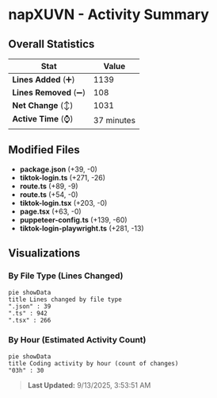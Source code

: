 # napXUVN - Activity Summary 

## Overall Statistics

| Stat                   | Value                                                             |
| ---------------------- | ----------------------------------------------------------------- |
| **Lines Added** (➕)   | 1139                                          |
| **Lines Removed** (➖) | 108                                        |
| **Net Change** (↕)    | 1031                |
| **Active Time** (⌚)   | 37 minutes |


## Modified Files
- **package.json** (+39, -0)
- **tiktok-login.ts** (+271, -26)
- **route.ts** (+89, -9)
- **route.ts** (+54, -0)
- **tiktok-login.tsx** (+203, -0)
- **page.tsx** (+63, -0)
- **puppeteer-config.ts** (+139, -60)
- **tiktok-login-playwright.ts** (+281, -13)

## Visualizations

### By File Type (Lines Changed)

```mermaid
pie showData
title Lines changed by file type
".json" : 39
".ts" : 942
".tsx" : 266
```

### By Hour (Estimated Activity Count)

```mermaid
pie showData
title Coding activity by hour (count of changes)
"03h" : 30
```


> **Last Updated:** 9/13/2025, 3:53:51 AM